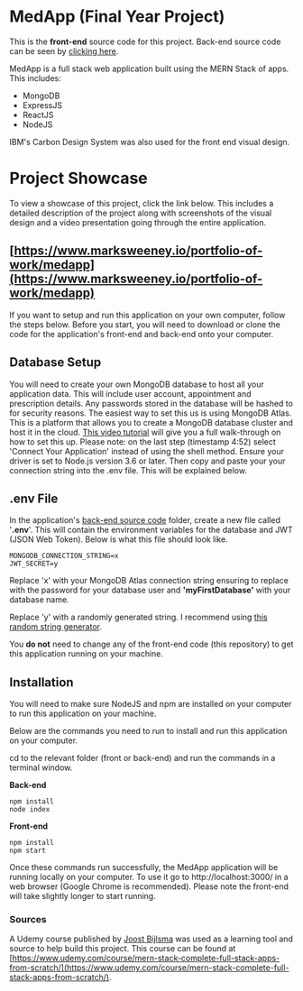 # MedApp (Final Year Project)
This is the __front-end__ source code for this project. Back-end source code can be seen by [clicking here](https://github.com/MarkSweeney96/medapp-backend).

MedApp is a full stack web application built using the MERN Stack of apps. This includes:
- MongoDB
- ExpressJS
- ReactJS
- NodeJS

IBM's Carbon Design System was also used for the front end visual design. 

# Project Showcase
To view a showcase of this project, click the link below. This includes a detailed description of the project along with screenshots of the visual design and a video presentation going through the entire application.

## [https://www.marksweeney.io/portfolio-of-work/medapp](https://www.marksweeney.io/portfolio-of-work/medapp)
If you want to setup and run this application on your own computer, follow the steps below. Before you start, you will need to download or clone the code for the application's front-end and back-end onto your computer.

## Database Setup
You will need to create your own MongoDB database to host all your application data. This will include user account, appointment and prescription details. Any passwords stored in the database will be hashed to for security reasons. The easiest way to set this us is using MongoDB Atlas. This is a platform that allows you to create a MongoDB database cluster and host it in the cloud. [This video tutorial](https://www.youtube.com/watch?v=tON8dUrvquE) will give you a full walk-through on how to set this up. Please note: on the last step (timestamp 4:52) select 'Connect Your Application' instead of using the shell method. Ensure your driver is set to Node.js version 3.6 or later. Then copy and paste your your connection string into the .env file. This will be explained below. 

## .env File
In the application's [back-end source code](https://github.com/MarkSweeney96/medapp-backend) folder, create a new file called '__.env__'. This will contain the environment variables for the database and JWT (JSON Web Token). Below is what this file should look like. 

```
MONGODB_CONNECTION_STRING=x
JWT_SECRET=y
```
Replace 'x' with your MongoDB Atlas connection string ensuring to replace __<password>__ with the password for your database user and __'myFirstDatabase'__ with your database name.

Replace 'y' with a randomly generated string. I recommend using [this random string generator](https://www.random.org/strings/).

You __do not__ need to change any of the front-end code (this repository) to get this application running on your machine.

## Installation
You will need to make sure NodeJS and npm are installed on your computer to run this application on your machine.

Below are the commands you need to run to install and run this application on your computer.



cd to the relevant folder (front or back-end) and run the commands in a terminal window. 

__Back-end__
```
npm install
node index
```

__Front-end__
```
npm install
npm start
```

Once these commands run successfully, the MedApp application will be running locally on your computer. To use it go to http://localhost:3000/ in a web browser (Google Chrome is recommended). Please note the front-end will take slightly longer to start running.

### Sources
A Udemy course published by [Joost Bijlsma](https://www.udemy.com/user/joost-bijlsma/) was used as a learning tool and source to help build this project. This course can be found at [https://www.udemy.com/course/mern-stack-complete-full-stack-apps-from-scratch/](https://www.udemy.com/course/mern-stack-complete-full-stack-apps-from-scratch/).
